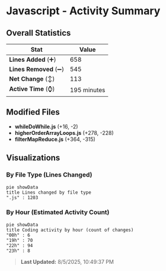 # Javascript - Activity Summary 

## Overall Statistics

| Stat                   | Value                                                             |
| ---------------------- | ----------------------------------------------------------------- |
| **Lines Added** (➕)   | 658                                          |
| **Lines Removed** (➖) | 545                                        |
| **Net Change** (↕)    | 113                |
| **Active Time** (⌚)   | 195 minutes |


## Modified Files
- **whileDoWhile.js** (+16, -2)
- **higherOrderArrayLoops.js** (+278, -228)
- **filterMapReduce.js** (+364, -315)

## Visualizations

### By File Type (Lines Changed)

```mermaid
pie showData
title Lines changed by file type
".js" : 1203
```

### By Hour (Estimated Activity Count)

```mermaid
pie showData
title Coding activity by hour (count of changes)
"00h" : 6
"19h" : 70
"22h" : 94
"23h" : 8
```


> **Last Updated:** 8/5/2025, 10:49:37 PM